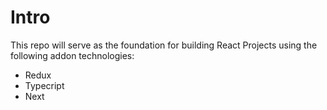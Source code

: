 # Intro

This repo will serve as the foundation for building React Projects using the following addon technologies:

- Redux
- Typecript
- Next
